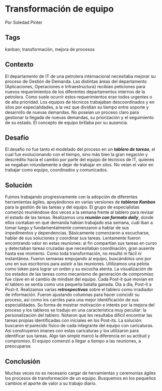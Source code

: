 Transformación de equipo
===
Por Soledad Pinter

Tags
---
kanban, transformación, mejora de procesos

Contexto
---
El departamento de IT de una petrolera internacional necesitaba  mejorar su proceso de Gestión de Demanda.  Las distintas áreas  del departamento (Aplicaciones, Operaciones e Infraestructura) recibían  peticiones para nuevos requerimientos de los diferentes departamentos internos de la petrolera. Como suele ocurrir estos requerimientos eran todos urgentes o de alta prioridad. Los equipos de técnicos trabajaban descoordinados y en silos por especialidades, a la vez que dividían su tiempo entre soporte y desarrollo de nuevas demandas. No poseían un proceso claro para gestionar la llegada de nuevas demandas, su priorización y el seguimiento de su estado. El concepto de equipo brillaba por su ausencia.

Desafío
---
El desafío no fue tanto el modelado del proceso en un **_tablero de tareas_**, el cual fue evolucionando con el tiempo, sino más bien la gran negación y descrédito hacia el cambio por parte del equipo de técnicos de IT, quienes se negaban rotundamente a dejar de trabajar en silos.  No veían el valor en trabajar como equipo, coordinados y comunicados.

Solución
---
Fuimos trabajando progresivamente con la adopción de diferentes herramientas ágiles, apoyándonos en varias versiones de **_tableros Kanban_** para la gestión de las tareas y del equipo.
El grupo de especialistas comenzó reuniéndose dos veces a la semana frente al tablero para revisar el estado de las tareas. Realizamos una **_reunión con formato daily_**, donde ellos contaban en qué demanda habían trabajado esa semana, cuál iban a tomar luego y fundamentalmente comenzaron a hablar de sus impedimentos y dependencias. Básicamente comenzaron a escucharse, hablar de sus soluciones y coordinar sus tareas. Lentamente fueron encontrando valor en estas reuniones: al fin compartían sus tareas en curso y detectaban tareas cruzadas que necesitaban coordinación, gran ausente hasta ese momento.
Como toda transformación, no resultó ni fácil ni instantánea. Fueron semanas empujando al equipo, buscándolos uno por uno en sus escritorios para asistir a las reuniones. Utilizamos una pelota como token para lograr un orden y su escucha atenta. La visualización de los estados de las tareas como mecanismo de generación de compromiso fue clave en el cambio de mindset del equipo. Cada Post-it que movían en el tablero se sentía como una pequeña batalla ganada. Día a día, Post-it a Post-it.
Realizamos varias **_retrospectivas_** sobre el tablero como irradiador de información. Fueron ajustando columnas para hacer coincidir su proceso, así como los carriles para una mejor identificación de sus especialidades.
Su forma de mostrar motivación e interés por la mejora del proceso y los tableros se tradujo en una característica muy peculiar: la personalización del tablero.  Notaron que les resultaba difícil encontrar las tareas propias identificadas con iniciales en los Post-its. La solución: buscaron el parecido físico de cada integrante del equipo con caricaturas. Así construyeron imanes con estas caricaturas y los utilizaron para identificar sus tareas. Algo tan simple marcó la diferencia en su actitud y compromiso.  El equipo comenzó a llegar a tiempo a las reuniones, a preocuparse.

Conclusión
---
Muchas veces no es necesario cargar de herramientas y ceremonias ágiles los procesos de transformación de un equipo. Busquemos en los pequeños cambios el aporte  de valor a su trabajo diario.
